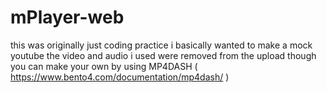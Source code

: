 # mPlayer-web
this was originally just coding practice
i basically wanted to make a mock youtube
the video and audio i used were removed from the upload though
you can make your own by using MP4DASH ( https://www.bento4.com/documentation/mp4dash/ )
